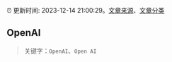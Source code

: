 :alarm_clock: 更新时间: 2023-12-14 21:00:29。[文章来源](/README.md)、[文章分类](/TAGS.md)

## OpenAI


> 关键字：`OpenAI`、`Open AI`



